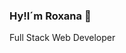 ### Hy!I´m Roxana 👋

Full Stack Web Developer

<!--
**RoxanaCanciani/RoxanaCanciani** is a ✨ _special_ ✨ repository because its `README.md` (this file) appears on your GitHub profile.

Here are some ideas to get you started:

- 🔭 I’m currently working on a group project to create an ecommerce platform

- 🌱 I’m currently learning typescript and react-native, and creating PWAs.

- 📫 How to reach me: roxicanciani@gmail.com

- ⚡ Fun fact Besize my tech skills, I can provide a sense of balance and good energy to any project. I guarantee accountability and a solid work ethic.
-->
